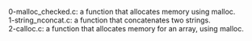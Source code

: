 0-malloc_checked.c: a function that allocates memory using malloc.
<br>1-string_nconcat.c: a function that concatenates two strings.
<br>2-calloc.c: a function that allocates memory for an array, using malloc.
